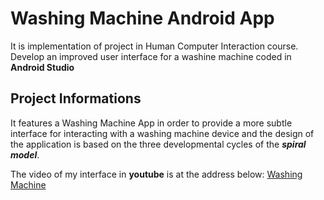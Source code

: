 # Washing Machine Android App

It is implementation of project in Human Computer Interaction course.
Develop an improved user interface for a washine machine coded in **Android Studio**


## Project Informations

It features a Washing Machine App in order to provide a more subtle interface for interacting with a washing machine device and 
the design of the application is based on the three developmental cycles of the **_spiral model_**.

The video of my interface in **youtube** is at the address below:
[Washing Machine](#https://www.youtube.com/watch?v=VykXfVYVasg)

